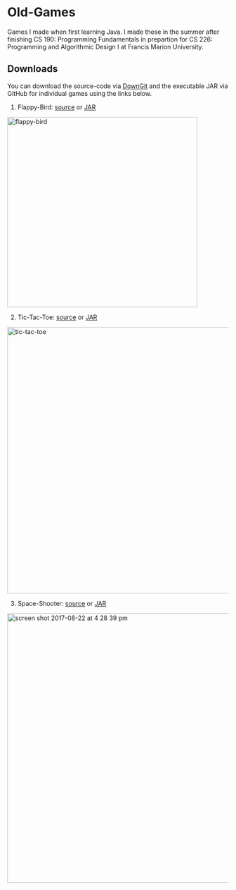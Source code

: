 # Old-Games
Games I made when first learning Java. I made these in the summer after finishing CS 190: Programming Fundamentals in prepartion for CS 226: Programming and Algorithmic Design I at Francis Marion University.

## Downloads

You can download the source-code via [DownGit](https://minhaskamal.github.io/DownGit/#/home) and the executable JAR via GitHub for individual games using the links below.


1. Flappy-Bird: [source](https://minhaskamal.github.io/DownGit/#/home?url=https://github.com/rfenters95/Old-Games/tree/master/Flappy-Bird) or [JAR](https://github.com/rfenters95/Old-Games/raw/master/JARs/FlappyBird.jar)

<img width="432" alt="flappy-bird" src="https://user-images.githubusercontent.com/12780053/29516872-5bf53c0e-8640-11e7-9717-760cecdd27a3.png">

2. Tic-Tac-Toe: [source](https://minhaskamal.github.io/DownGit/#/home?url=https://github.com/rfenters95/Old-Games/tree/master/Tic-Tac-Toe) or [JAR](https://github.com/rfenters95/Old-Games/raw/master/JARs/TicTacToe.jar)

<img width="605" alt="tic-tac-toe" src="https://user-images.githubusercontent.com/12780053/29516873-5bfed836-8640-11e7-8082-4ca6a7952634.png">

3. Space-Shooter: [source](https://minhaskamal.github.io/DownGit/#/home?url=https://github.com/rfenters95/Old-Games/tree/master/Space-Shooter) or [JAR](https://github.com/rfenters95/Old-Games/raw/master/JARs/SpaceShooter.jar)

<img width="612" alt="screen shot 2017-08-22 at 4 28 39 pm" src="https://user-images.githubusercontent.com/12780053/29587804-1164865e-875d-11e7-8551-ced360b13cdf.png">
